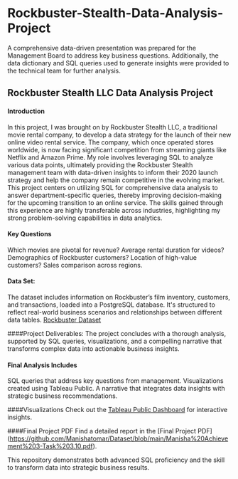 <h1 id="rockbuster-stealth-data-analysis-project">Rockbuster-Stealth-Data-Analysis-Project</h1>
<p>A comprehensive data-driven presentation was prepared for the Management Board to address key business questions. Additionally, the data dictionary and SQL queries used to generate insights were provided to the technical team for further analysis.</p>
<h2 id="rockbuster-stealth-llc-data-analysis-project">Rockbuster Stealth LLC Data Analysis Project</h2>
<h4 id="introduction">Introduction</h4>
<p>In this project, I was brought on by Rockbuster Stealth LLC, a traditional movie rental company, to develop a data strategy for the launch of their new online video rental service. The company, which once operated stores worldwide, is now facing significant competition from streaming giants like Netflix and Amazon Prime. My role involves leveraging SQL to analyze various data points, ultimately providing the Rockbuster Stealth management team with data-driven insights to inform their 2020 launch strategy and help the company remain competitive in the evolving market.
This project centers on utilizing SQL for comprehensive data analysis to answer department-specific queries, thereby improving decision-making for the upcoming transition to an online service. The skills gained through this experience are highly transferable across industries, highlighting my strong problem-solving capabilities in data analytics.</p>
<h4 id="key-questions">Key Questions</h4>
<p>Which movies are pivotal for revenue?
Average rental duration for videos?
Demographics of Rockbuster customers?
Location of high-value customers?
Sales comparison across regions.</p>
<h4 id="data-set">Data Set:</h4>
<p>The dataset includes information on Rockbuster’s film inventory, customers, and transactions, loaded into a PostgreSQL database. It&#39;s structured to reflect real-world business scenarios and relationships between different data tables.
<a href="https://github.com/Manishatomar/Dataset/blob/main/Rockbuster-Dataset.xlsx">Rockbuster Dataset</a></p>
<p>####Project Deliverables: The project concludes with a thorough analysis, supported by SQL queries, visualizations, and a compelling narrative that transforms complex data into actionable business insights.</p>
<h4 id="final-analysis-includes">Final Analysis Includes</h4>
<p>SQL queries that address key questions from management.
Visualizations created using Tableau Public.
A narrative that integrates data insights with strategic business recommendations.</p>
<p>####Visualizations
Check out the <a href="https://public.tableau.com/app/profile/manisha.tomar/vizzes">Tableau Public Dashboard</a> for interactive insights.</p>
<p>####Final Project PDF
 Find a detailed report in the [Final Project PDF] (<a href="https://github.com/Manishatomar/Dataset/blob/main/Manisha%20Achievement%203-Task%203.10.pdf">https://github.com/Manishatomar/Dataset/blob/main/Manisha%20Achievement%203-Task%203.10.pdf</a>).</p>
<p>This repository demonstrates both advanced SQL proficiency and the skill to transform data into strategic business results.</p>
